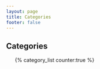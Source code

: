 ```yaml
---
layout: page
title: Categories
footer: false
---
```

<section>
  <h1>Categories</h1>
    <ul id="category-list">{% category_list counter:true %}</ul>
</section>
